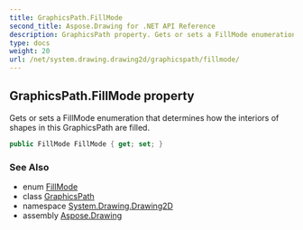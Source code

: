 ```yaml
---
title: GraphicsPath.FillMode
second_title: Aspose.Drawing for .NET API Reference
description: GraphicsPath property. Gets or sets a FillMode enumeration that determines how the interiors of shapes in this GraphicsPath are filled
type: docs
weight: 20
url: /net/system.drawing.drawing2d/graphicspath/fillmode/
---
```

## GraphicsPath.FillMode property

Gets or sets a FillMode enumeration that determines how the interiors of shapes in this GraphicsPath are filled.

```csharp
public FillMode FillMode { get; set; }
```

### See Also

* enum [FillMode](../../fillmode/)
* class [GraphicsPath](../)
* namespace [System.Drawing.Drawing2D](../../graphicspath/)
* assembly [Aspose.Drawing](../../../)


